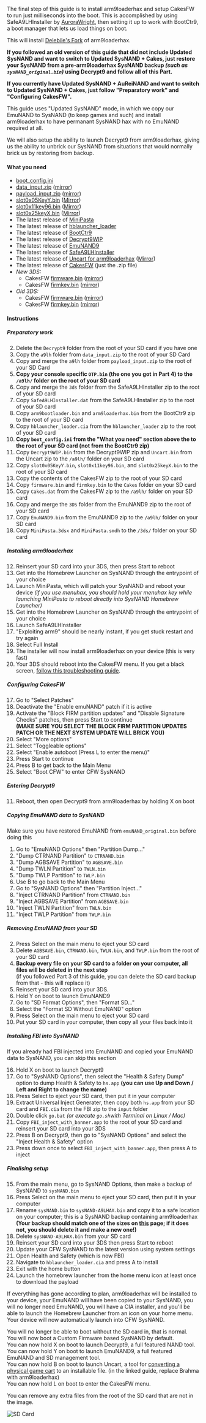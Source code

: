 The final step of this guide is to install arm9loaderhax and setup CakesFW to run just milliseconds into the boot. This is accomplished by using SafeA9LHInstaller by [AuroraWright](http://gbatemp.net/members/46970/), then setting it up to work with BootCtr9, a boot manager that lets us load things on boot.

This will install [Delebile's Fork](https://github.com/delebile/arm9loaderhax) of arm9loaderhax.

**If you followed an old version of this guide that did not include Updated SysNAND and want to switch to Updated SysNAND + Cakes, just restore your SysNAND from a pre-arm9loaderhax SysNAND backup *(such as `sysNAND_original.bin`)* using Decrypt9 and follow all of this Part.**

**If you currently have Updated SysNAND + AuReiNAND and want to switch to Updated SysNAND + Cakes, just follow "Preparatory work" and "Configuring CakesFW".**

This guide uses "Updated SysNAND" mode, in which we copy our EmuNAND to SysNAND (to keep games and such) and install arm9loaderhax to have permanant SysNAND hax with no EmuNAND required at all.

We will also setup the ability to launch Decrypt9 from arm9loaderhax, giving us the ability to unbrick our SysNAND from situations that would normally brick us by restoring from backup.

#### What you need

* [boot_config.ini](https://gist.github.com/Plailect/66566928c286de6ecf61)
* [data_input.zip](https://mega.nz/#!Qkth0BoI!pDgWMamN5cu6HZ91j238MNh7q5ROQKq-a6NLC7Q0dhU) ([mirror](https://drive.google.com/file/d/0BzPfvjeuhqoDZUVfWkJkYlM1UEU/view?usp=sharing))
* [payload_input.zip](https://mega.nz/#!YhNRVZAB!Dyx315T174kdy9E3IyOfeXEek-L8262BJnozHHMcez4) ([mirror](https://drive.google.com/file/d/0BzPfvjeuhqoDRjh1eXZDRmhXWUk/view?usp=sharing))
* [slot0x05KeyY.bin](https://mega.nz/#!E9VDBApA!QJandFwHWGSGM6SRRwlUodL63ynKrYY9rJp98YXy6Ss) ([Mirror](https://drive.google.com/file/d/0BzPfvjeuhqoDekc3YVVjN3dUTWs/view?usp=sharing))
* [slot0x11key96.bin](https://mega.nz/#!IgdFVJiK!TTdhiZ25uxoWlciIySVOynTcHCh8Oyp9JQMzu4opPy4) ([Mirror](https://drive.google.com/file/d/0BzPfvjeuhqoDZzB5dUhtMjlfcnc/view?usp=sharing))
* [slot0x25keyX.bin](https://mega.nz/#!BoFyzbzT!95N9tJXAi8BfPUzlbwuZC8r8S6Sq6oy-UfuAZz3LhHo) ([Mirror](https://drive.google.com/file/d/0BzPfvjeuhqoDZ1VNUHpQd2owUlE/view?usp=sharing))
* The latest release of [MiniPasta](https://github.com/d0k3/MiniPasta/releases)
* The latest release of [hblauncher_loader](https://github.com/yellows8/hblauncher_loader/releases)
* The latest release of [BootCtr9](https://github.com/hartmannaf/BootCtr9/releases/)
* The latest release of [Decrypt9WIP](https://github.com/d0k3/Decrypt9WIP/releases)
* The latest release of [EmuNAND9](https://github.com/d0k3/EmuNAND9/releases)
* The latest release of [SafeA9LHInstaller](https://github.com/AuroraWright/SafeA9LHInstaller/releases)
* The latest release of [Uncart for arm9loaderhax](https://mega.nz/#!R1MFUCBb!s9Nei_EbZsGzAdNaAWB5DGDPuDR72wAUL0sWVqIPOBU) ([Mirror](https://drive.google.com/file/d/0BzPfvjeuhqoDdFhoQWJZZ0dKYnc/view?usp=sharing))
* The latest release of [CakesFW](https://github.com/mid-kid/CakesForeveryWan/releases) (just the .zip file)
* *New 3DS:*
    + CakesFW [firmware.bin](https://mega.nz/#!1xdnWDjR!dgy0Vs2VjuJsL23axRYIlAKeLctbYzyQBEvVwh6T-Zw) ([mirror](https://drive.google.com/open?id=0BzPfvjeuhqoDR3VUY1BQTjloSDA))
    + CakesFW [firmkey.bin](https://mega.nz/#!VtdAlB7C!w5aZdVoDjaSYSJao0u9a-La6CoY2mWzjLVFzRvT8MmA) ([mirror](https://drive.google.com/file/d/0BzPfvjeuhqoDOHlpR2t4S2ZlTlU/view?usp=sharing))
* *Old 3DS:*
    + CakesFW [firmware.bin](https://mega.nz/#!5kFDTa6Q!xhiYtPIkXoaRlfp65DmHXjXLFW6_-OWodpUqvOtLGtc) ([mirror](https://drive.google.com/file/d/0BzPfvjeuhqoDSW5mOVREcWE0Q2c/view?usp=sharing))
    + CakesFW [firmkey.bin](https://mega.nz/#!htlGzArZ!AianutIfa4K-WtGfrVZNjDSCL_LaykJwGD20aMxDXtc) ([mirror](https://drive.google.com/file/d/0BzPfvjeuhqoDSXRhMlRfNU5OdTA/view?usp=sharing))

#### Instructions

##### Preparatory work

2. Delete the `Decrypt9` folder from the root of your SD card if you have one
3. Copy the `a9lh` folder from `data_input.zip` to the root of your SD Card
3. Copy and merge the `a9lh` folder from `payload_input.zip` to the root of your SD Card
4. **Copy your console specific `OTP.bin` (the one you got in Part 4) to the `/a9lh/` folder on the root of your SD card**
1. Copy and merge the `3ds` folder from the SafeA9LHInstaller zip to the root of your SD card
2. Copy `SafeA9LHInstaller.dat` from the SafeA9LHInstaller zip to the root of your SD card
2. Copy `arm9bootloader.bin` and `arm9loaderhax.bin` from the BootCtr9 zip to the root of your SD card
3. Copy `hblauncher_loader.cia` from the `hblauncher_loader` zip to the root of your SD card
3. **Copy `boot_config.ini` from the "What you need" section above the to the root of your SD card (not from the BootCtr9 zip)**
7. Copy `Decrypt9WIP.bin` from the Decrypt9WIP zip and `Uncart.bin` from the Uncart zip to the `/a9lh/` folder on your SD card
1. Copy `slot0x05KeyY.bin`, `slot0x11key96.bin`, and `slot0x25keyX.bin` to the root of your SD card
2. Copy the contents of the CakesFW zip to the root of your SD card
3. Copy `firmware.bin` and `firmkey.bin` to the `Cakes` folder on your SD card
7. Copy `Cakes.dat` from the CakesFW zip to the `/a9lh/` folder on your SD card
1. Copy and merge the `3DS` folder from the EmuNAND9 zip to the root of your SD card
2. Copy `EmuNAND9.bin` from the EmuNAND9 zip to the `/a9lh/` folder on your SD card
12. Copy `MiniPasta.3dsx` and `MiniPasta.smdh` to the `/3ds/` folder on your SD card

##### Installing arm9loaderhax

12. Reinsert your SD card into your 3DS, then press Start to reboot
13. Get into the Homebrew Launcher on SysNAND through the entrypoint of your choice
13. Launch MiniPasta, which will patch your SysNAND and reboot your device *(if you use menuhax, you should hold your menuhax key while launching MiniPasta to reboot directly into SysNAND Homebrew Launcher)*
14. Get into the Homebrew Launcher on SysNAND through the entrypoint of your choice
13. Launch SafeA9LHInstaller
14. "Exploiting arm9" should be nearly instant, if you get stuck restart and try again
14. Select Full Install
15. The installer will now install arm9loaderhax on your device (this is very fast)
16. Your 3DS should reboot into the CakesFW menu. If you get a black screen, [follow this troubleshooting guide](https://github.com/Plailect/Guide/wiki/Troubleshooting#ts_sys_a9lh).

##### Configuring CakesFW

17. Go to "Select Patches"
15. Deactivate the "Enable emuNAND" patch if it is active
14. Activate the "Block FIRM partition updates" and "Disable Signature Checks" patches, then press Start to continue     
**(MAKE SURE YOU SELECT THE BLOCK FIRM PARTITION UPDATES PATCH OR THE NEXT SYSTEM UPDATE WILL BRICK YOU)**
15. Select "More options"
16. Select "Toggleable options"
17. Select "Enable autoboot (Press L to enter the menu)"
18. Press Start to continue
19. Press B to get back to the Main Menu
15. Select "Boot CFW" to enter CFW SysNAND

##### Entering Decrypt9

11. Reboot, then open Decrypt9 from arm9loaderhax by holding X on boot

##### Copying EmuNAND data to SysNAND

Make sure you have restored EmuNAND from `emuNAND_original.bin` before doing this

1. Go to "EmuNAND Options" then "Partition Dump..."
2. "Dump CTRNAND Partition" to `CTRNAND.bin`
2. "Dump AGBSAVE Partition" to `AGBSAVE.bin`
2. "Dump TWLN Partition" to `TWLN.bin`
2. "Dump TWLP Partition" to `TWLP.bin`
3. Use B to go back to the Main Menu
4. Go to "SysNAND Options" then "Partition Inject..."
5. "Inject CTRNAND Partition" from `CTRNAND.bin`
5. "Inject AGBSAVE Partition" from `AGBSAVE.bin`
5. "Inject TWLN Partition" from `TWLN.bin`
5. "Inject TWLP Partition" from `TWLP.bin`

##### Removing EmuNAND from your SD

2. Press Select on the main menu to eject your SD card
4. Delete `AGBSAVE.bin`, `CTRNAND.bin`, `TWLN.bin`, and `TWLP.bin` from the root of your SD card
3. **Backup every file on your SD card to a folder on your computer, all files will be deleted in the next step**    
(if you followed Part 3 of this guide, you can delete the SD card backup from that - this will replace it)
0. Reinsert your SD card into your 3DS.
2. Hold Y on boot to launch EmuNAND9
4. Go to "SD Format Options", then "Format SD..."
5. Select the "Format SD Without EmuNAND" option
6. Press Select on the main menu to eject your SD card
9. Put your SD card in your computer, then copy all your files back into it

##### Installing FBI into SysNAND

If you already had FBI injected into EmuNAND and copied your EmuNAND data to SysNAND, you can skip this section

16. Hold X on boot to launch Decrypt9
12. Go to "SysNAND Options", then select the "Health & Safety Dump" option to dump Health & Safety to `hs.app` **(you can use Up and Down / Left and Right to change the name)**
12. Press Select to eject your SD card, then put it in your computer
13. Extract Universal Inject Generater, then copy both `hs.app` from your SD card and `FBI.cia` from the FBI zip to the `input` folder
14. Double click `go.bat` *(or  execute `go.sh`with Terminal on Linux / Mac)*
15. Copy `FBI_inject_with_banner.app` to the root of your SD card and reinsert your SD card into your 3DS
16. Press B on Decrypt9, then go to "SysNAND Options" and select the "Inject Health & Safety" option
17. Press down once to select `FBI_inject_with_banner.app`, then press A to inject

##### Finalising setup

15. From the main menu, go to SysNAND Options, then make a backup of SysNAND to `sysNAND.bin`
14. Press Select on the main menu to eject your SD card, then put it in your computer
17. Rename `sysNAND.bin` to `sysNAND-A9LHAX.bin` and copy it to a safe location on your computer; this is a SysNAND backup containing arm9loaderhax **(Your backup should match one of the sizes on [this](https://github.com/Plailect/Guide/wiki/NAND-Size) page; if it does not,  you should delete it and make a new one!)**
15. Delete `sysNAND-A9LHAX.bin` from your SD card
7. Reinsert your SD card into your 3DS then press Start to reboot
6. Update your CFW SysNAND to the latest version using system settings
8. Open Health and Safety (which is now FBI)
9. Navigate to `hblauncher_loader.cia` and press A to install
10. Exit with the home button
10. Launch the homebrew launcher from the home menu icon at least once to download the payload

If everything has gone according to plan, arm9loaderhax will be installed to your device, your EmuNAND will have been copied to your SysNAND, you will no longer need EmuNAND, you will have a CIA installer, and you'll be able to launch the Homebrew Launcher from an icon on your home menu. Your device will now automatically launch into CFW SysNAND.

You will no longer be able to boot without the SD card in, that is normal.    
You will now boot a Custom Firmware based SysNAND by default.      
You can now hold X on boot to launch Decrypt9, a full featured NAND tool.    
You can now hold Y on boot to launch EmuNAND9, a full featured EmuNAND and SD management tool.    
You can now hold B on boot to launch Uncart, a tool for [converting a physical game cart](https://www.reddit.com/r/3dshacks/comments/40etaz/) to an installable file. (in the linked guide, replace Brahma with arm9loaderhax)    
You can now hold L on boot to enter the CakesFW menu.

You can remove any extra files from the root of the SD card that are not in the image.

![SD Card](http://i.imgur.com/nDMXVDa.png)
